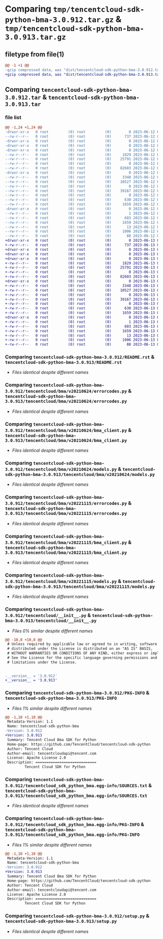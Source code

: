 # Comparing `tmp/tencentcloud-sdk-python-bma-3.0.912.tar.gz` & `tmp/tencentcloud-sdk-python-bma-3.0.913.tar.gz`

## filetype from file(1)

```diff
@@ -1 +1 @@
-gzip compressed data, was "dist/tencentcloud-sdk-python-bma-3.0.912.tar", last modified: Mon Jun 12 02:57:17 2023, max compression
+gzip compressed data, was "dist/tencentcloud-sdk-python-bma-3.0.913.tar", last modified: Tue Jun 13 02:04:52 2023, max compression
```

## Comparing `tencentcloud-sdk-python-bma-3.0.912.tar` & `tencentcloud-sdk-python-bma-3.0.913.tar`

### file list

```diff
@@ -1,24 +1,24 @@
-drwxr-xr-x   0 root         (0) root         (0)        0 2023-06-12 02:57:17.000000 tencentcloud-sdk-python-bma-3.0.912/
--rw-r--r--   0 root         (0) root         (0)      737 2023-06-12 02:57:17.000000 tencentcloud-sdk-python-bma-3.0.912/README.rst
-drwxr-xr-x   0 root         (0) root         (0)        0 2023-06-12 02:57:17.000000 tencentcloud-sdk-python-bma-3.0.912/tencentcloud/
-drwxr-xr-x   0 root         (0) root         (0)        0 2023-06-12 02:57:17.000000 tencentcloud-sdk-python-bma-3.0.912/tencentcloud/bma/
-drwxr-xr-x   0 root         (0) root         (0)        0 2023-06-12 02:57:17.000000 tencentcloud-sdk-python-bma-3.0.912/tencentcloud/bma/v20210624/
--rw-r--r--   0 root         (0) root         (0)     1829 2023-06-12 02:57:17.000000 tencentcloud-sdk-python-bma-3.0.912/tencentcloud/bma/v20210624/errorcodes.py
--rw-r--r--   0 root         (0) root         (0)    25791 2023-06-12 02:57:17.000000 tencentcloud-sdk-python-bma-3.0.912/tencentcloud/bma/v20210624/bma_client.py
--rw-r--r--   0 root         (0) root         (0)        0 2023-06-12 02:57:17.000000 tencentcloud-sdk-python-bma-3.0.912/tencentcloud/bma/v20210624/__init__.py
--rw-r--r--   0 root         (0) root         (0)    82603 2023-06-12 02:57:17.000000 tencentcloud-sdk-python-bma-3.0.912/tencentcloud/bma/v20210624/models.py
-drwxr-xr-x   0 root         (0) root         (0)        0 2023-06-12 02:57:17.000000 tencentcloud-sdk-python-bma-3.0.912/tencentcloud/bma/v20221115/
--rw-r--r--   0 root         (0) root         (0)     3348 2023-06-12 02:57:17.000000 tencentcloud-sdk-python-bma-3.0.912/tencentcloud/bma/v20221115/errorcodes.py
--rw-r--r--   0 root         (0) root         (0)    10527 2023-06-12 02:57:17.000000 tencentcloud-sdk-python-bma-3.0.912/tencentcloud/bma/v20221115/bma_client.py
--rw-r--r--   0 root         (0) root         (0)        0 2023-06-12 02:57:17.000000 tencentcloud-sdk-python-bma-3.0.912/tencentcloud/bma/v20221115/__init__.py
--rw-r--r--   0 root         (0) root         (0)    39167 2023-06-12 02:57:17.000000 tencentcloud-sdk-python-bma-3.0.912/tencentcloud/bma/v20221115/models.py
--rw-r--r--   0 root         (0) root         (0)        0 2023-06-12 02:57:17.000000 tencentcloud-sdk-python-bma-3.0.912/tencentcloud/bma/__init__.py
--rw-r--r--   0 root         (0) root         (0)      630 2023-06-12 02:57:17.000000 tencentcloud-sdk-python-bma-3.0.912/tencentcloud/__init__.py
--rw-r--r--   0 root         (0) root         (0)     1659 2023-06-12 02:57:17.000000 tencentcloud-sdk-python-bma-3.0.912/PKG-INFO
-drwxr-xr-x   0 root         (0) root         (0)        0 2023-06-12 02:57:17.000000 tencentcloud-sdk-python-bma-3.0.912/tencentcloud_sdk_python_bma.egg-info/
--rw-r--r--   0 root         (0) root         (0)        1 2023-06-12 02:57:17.000000 tencentcloud-sdk-python-bma-3.0.912/tencentcloud_sdk_python_bma.egg-info/dependency_links.txt
--rw-r--r--   0 root         (0) root         (0)      603 2023-06-12 02:57:17.000000 tencentcloud-sdk-python-bma-3.0.912/tencentcloud_sdk_python_bma.egg-info/SOURCES.txt
--rw-r--r--   0 root         (0) root         (0)     1659 2023-06-12 02:57:17.000000 tencentcloud-sdk-python-bma-3.0.912/tencentcloud_sdk_python_bma.egg-info/PKG-INFO
--rw-r--r--   0 root         (0) root         (0)       13 2023-06-12 02:57:17.000000 tencentcloud-sdk-python-bma-3.0.912/tencentcloud_sdk_python_bma.egg-info/top_level.txt
--rw-r--r--   0 root         (0) root         (0)     1006 2023-06-12 02:57:17.000000 tencentcloud-sdk-python-bma-3.0.912/setup.py
--rw-r--r--   0 root         (0) root         (0)       88 2023-06-12 02:57:17.000000 tencentcloud-sdk-python-bma-3.0.912/setup.cfg
+drwxr-xr-x   0 root         (0) root         (0)        0 2023-06-13 02:04:52.000000 tencentcloud-sdk-python-bma-3.0.913/
+-rw-r--r--   0 root         (0) root         (0)      737 2023-06-13 02:04:52.000000 tencentcloud-sdk-python-bma-3.0.913/README.rst
+drwxr-xr-x   0 root         (0) root         (0)        0 2023-06-13 02:04:52.000000 tencentcloud-sdk-python-bma-3.0.913/tencentcloud/
+drwxr-xr-x   0 root         (0) root         (0)        0 2023-06-13 02:04:52.000000 tencentcloud-sdk-python-bma-3.0.913/tencentcloud/bma/
+drwxr-xr-x   0 root         (0) root         (0)        0 2023-06-13 02:04:52.000000 tencentcloud-sdk-python-bma-3.0.913/tencentcloud/bma/v20210624/
+-rw-r--r--   0 root         (0) root         (0)     1829 2023-06-13 02:04:52.000000 tencentcloud-sdk-python-bma-3.0.913/tencentcloud/bma/v20210624/errorcodes.py
+-rw-r--r--   0 root         (0) root         (0)    25791 2023-06-13 02:04:52.000000 tencentcloud-sdk-python-bma-3.0.913/tencentcloud/bma/v20210624/bma_client.py
+-rw-r--r--   0 root         (0) root         (0)        0 2023-06-13 02:04:52.000000 tencentcloud-sdk-python-bma-3.0.913/tencentcloud/bma/v20210624/__init__.py
+-rw-r--r--   0 root         (0) root         (0)    82603 2023-06-13 02:04:52.000000 tencentcloud-sdk-python-bma-3.0.913/tencentcloud/bma/v20210624/models.py
+drwxr-xr-x   0 root         (0) root         (0)        0 2023-06-13 02:04:52.000000 tencentcloud-sdk-python-bma-3.0.913/tencentcloud/bma/v20221115/
+-rw-r--r--   0 root         (0) root         (0)     3348 2023-06-13 02:04:52.000000 tencentcloud-sdk-python-bma-3.0.913/tencentcloud/bma/v20221115/errorcodes.py
+-rw-r--r--   0 root         (0) root         (0)    10527 2023-06-13 02:04:52.000000 tencentcloud-sdk-python-bma-3.0.913/tencentcloud/bma/v20221115/bma_client.py
+-rw-r--r--   0 root         (0) root         (0)        0 2023-06-13 02:04:52.000000 tencentcloud-sdk-python-bma-3.0.913/tencentcloud/bma/v20221115/__init__.py
+-rw-r--r--   0 root         (0) root         (0)    39167 2023-06-13 02:04:52.000000 tencentcloud-sdk-python-bma-3.0.913/tencentcloud/bma/v20221115/models.py
+-rw-r--r--   0 root         (0) root         (0)        0 2023-06-13 02:04:52.000000 tencentcloud-sdk-python-bma-3.0.913/tencentcloud/bma/__init__.py
+-rw-r--r--   0 root         (0) root         (0)      630 2023-06-13 02:04:52.000000 tencentcloud-sdk-python-bma-3.0.913/tencentcloud/__init__.py
+-rw-r--r--   0 root         (0) root         (0)     1659 2023-06-13 02:04:52.000000 tencentcloud-sdk-python-bma-3.0.913/PKG-INFO
+drwxr-xr-x   0 root         (0) root         (0)        0 2023-06-13 02:04:52.000000 tencentcloud-sdk-python-bma-3.0.913/tencentcloud_sdk_python_bma.egg-info/
+-rw-r--r--   0 root         (0) root         (0)        1 2023-06-13 02:04:52.000000 tencentcloud-sdk-python-bma-3.0.913/tencentcloud_sdk_python_bma.egg-info/dependency_links.txt
+-rw-r--r--   0 root         (0) root         (0)      603 2023-06-13 02:04:52.000000 tencentcloud-sdk-python-bma-3.0.913/tencentcloud_sdk_python_bma.egg-info/SOURCES.txt
+-rw-r--r--   0 root         (0) root         (0)     1659 2023-06-13 02:04:52.000000 tencentcloud-sdk-python-bma-3.0.913/tencentcloud_sdk_python_bma.egg-info/PKG-INFO
+-rw-r--r--   0 root         (0) root         (0)       13 2023-06-13 02:04:52.000000 tencentcloud-sdk-python-bma-3.0.913/tencentcloud_sdk_python_bma.egg-info/top_level.txt
+-rw-r--r--   0 root         (0) root         (0)     1006 2023-06-13 02:04:52.000000 tencentcloud-sdk-python-bma-3.0.913/setup.py
+-rw-r--r--   0 root         (0) root         (0)       88 2023-06-13 02:04:52.000000 tencentcloud-sdk-python-bma-3.0.913/setup.cfg
```

### Comparing `tencentcloud-sdk-python-bma-3.0.912/README.rst` & `tencentcloud-sdk-python-bma-3.0.913/README.rst`

 * *Files identical despite different names*

### Comparing `tencentcloud-sdk-python-bma-3.0.912/tencentcloud/bma/v20210624/errorcodes.py` & `tencentcloud-sdk-python-bma-3.0.913/tencentcloud/bma/v20210624/errorcodes.py`

 * *Files identical despite different names*

### Comparing `tencentcloud-sdk-python-bma-3.0.912/tencentcloud/bma/v20210624/bma_client.py` & `tencentcloud-sdk-python-bma-3.0.913/tencentcloud/bma/v20210624/bma_client.py`

 * *Files identical despite different names*

### Comparing `tencentcloud-sdk-python-bma-3.0.912/tencentcloud/bma/v20210624/models.py` & `tencentcloud-sdk-python-bma-3.0.913/tencentcloud/bma/v20210624/models.py`

 * *Files identical despite different names*

### Comparing `tencentcloud-sdk-python-bma-3.0.912/tencentcloud/bma/v20221115/errorcodes.py` & `tencentcloud-sdk-python-bma-3.0.913/tencentcloud/bma/v20221115/errorcodes.py`

 * *Files identical despite different names*

### Comparing `tencentcloud-sdk-python-bma-3.0.912/tencentcloud/bma/v20221115/bma_client.py` & `tencentcloud-sdk-python-bma-3.0.913/tencentcloud/bma/v20221115/bma_client.py`

 * *Files identical despite different names*

### Comparing `tencentcloud-sdk-python-bma-3.0.912/tencentcloud/bma/v20221115/models.py` & `tencentcloud-sdk-python-bma-3.0.913/tencentcloud/bma/v20221115/models.py`

 * *Files identical despite different names*

### Comparing `tencentcloud-sdk-python-bma-3.0.912/tencentcloud/__init__.py` & `tencentcloud-sdk-python-bma-3.0.913/tencentcloud/__init__.py`

 * *Files 0% similar despite different names*

```diff
@@ -10,8 +10,8 @@
 # Unless required by applicable law or agreed to in writing, software
 # distributed under the License is distributed on an "AS IS" BASIS,
 # WITHOUT WARRANTIES OR CONDITIONS OF ANY KIND, either express or implied.
 # See the License for the specific language governing permissions and
 # limitations under the License.
 
 
-__version__ = '3.0.912'
+__version__ = '3.0.913'
```

### Comparing `tencentcloud-sdk-python-bma-3.0.912/PKG-INFO` & `tencentcloud-sdk-python-bma-3.0.913/PKG-INFO`

 * *Files 1% similar despite different names*

```diff
@@ -1,10 +1,10 @@
 Metadata-Version: 1.1
 Name: tencentcloud-sdk-python-bma
-Version: 3.0.912
+Version: 3.0.913
 Summary: Tencent Cloud Bma SDK for Python
 Home-page: https://github.com/TencentCloud/tencentcloud-sdk-python
 Author: Tencent Cloud
 Author-email: tencentcloudapi@tencent.com
 License: Apache License 2.0
 Description: ============================
         Tencent Cloud SDK for Python
```

### Comparing `tencentcloud-sdk-python-bma-3.0.912/tencentcloud_sdk_python_bma.egg-info/SOURCES.txt` & `tencentcloud-sdk-python-bma-3.0.913/tencentcloud_sdk_python_bma.egg-info/SOURCES.txt`

 * *Files identical despite different names*

### Comparing `tencentcloud-sdk-python-bma-3.0.912/tencentcloud_sdk_python_bma.egg-info/PKG-INFO` & `tencentcloud-sdk-python-bma-3.0.913/tencentcloud_sdk_python_bma.egg-info/PKG-INFO`

 * *Files 1% similar despite different names*

```diff
@@ -1,10 +1,10 @@
 Metadata-Version: 1.1
 Name: tencentcloud-sdk-python-bma
-Version: 3.0.912
+Version: 3.0.913
 Summary: Tencent Cloud Bma SDK for Python
 Home-page: https://github.com/TencentCloud/tencentcloud-sdk-python
 Author: Tencent Cloud
 Author-email: tencentcloudapi@tencent.com
 License: Apache License 2.0
 Description: ============================
         Tencent Cloud SDK for Python
```

### Comparing `tencentcloud-sdk-python-bma-3.0.912/setup.py` & `tencentcloud-sdk-python-bma-3.0.913/setup.py`

 * *Files identical despite different names*

